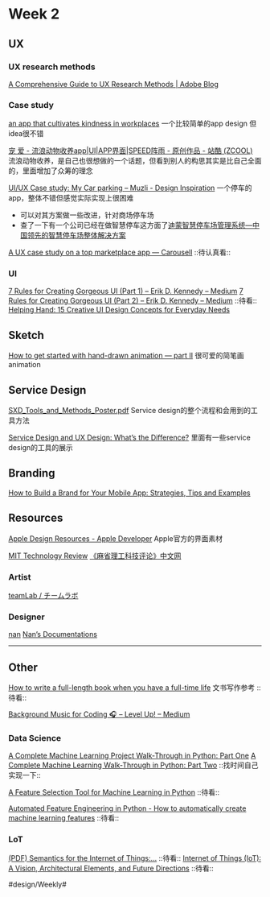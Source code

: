 # Week 2
## UX
### UX research methods
[A Comprehensive Guide to UX Research Methods | Adobe Blog](https://theblog.adobe.com/a-comprehensive-guide-to-ux-research-methods/)

### Case study
[an app that cultivates kindness in workplaces](https://uxplanet.org/ux-case-study-kinder-a-kindness-cultivating-app-d292130e0249)
一个比较简单的app design
但idea很不错

[宠 爱 - 流浪动物收养app|UI|APP界面|SPEED阵雨        - 原创作品 - 站酷 (ZCOOL)](https://www.zcool.com.cn/work/ZMTk3NTk0MDA=.html)
流浪动物收养，是自己也很想做的一个话题，但看到别人的构思其实是比自己全面的，里面增加了众筹的理念

[UI/UX Case study: My Car parking – Muzli - Design Inspiration](https://medium.muz.li/ui-ux-case-my-car-parking-1ca00506245f)
一个停车的app，整体不错但感觉实际实现上很困难
* 可以对其方案做一些改进，针对商场停车场
* 查了一下有一个公司已经在做智慧停车这方面了[迪蒙智慧停车场管理系统—中国领先的智慧停车场整体解决方案](http://www.dimeng.vip/solution/zhinengtingche.html)


[A UX case study on a top marketplace app — Carousell](https://uxplanet.org/a-ux-case-study-on-a-top-marketplace-app-carousell-24d5c943f774) ::待认真看::

### UI
[7 Rules for Creating Gorgeous UI (Part 1) – Erik D. Kennedy – Medium](https://medium.com/@erikdkennedy/7-rules-for-creating-gorgeous-ui-part-1-559d4e805cda)
[7 Rules for Creating Gorgeous UI (Part 2) – Erik D. Kennedy – Medium](https://medium.com/@erikdkennedy/7-rules-for-creating-gorgeous-ui-part-2-430de537ba96)
::待看::
[Helping Hand: 15 Creative UI Design Concepts for Everyday Needs](https://uxplanet.org/helping-hand-15-creative-ui-design-concepts-for-everyday-needs-f5a970716c0e)

## Sketch
[How to get started with hand-drawn animation — part II](https://uxdesign.cc/a-day-in-the-animated-life-part-ii-9730fb199517)
很可爱的简笔画animation

## Service Design
<a href='SXD_Tools_and_Methods_Poster.pdf'>SXD_Tools_and_Methods_Poster.pdf</a>
Service design的整个流程和会用到的工具方法

[Service Design and UX Design: What’s the Difference?](https://blog.prototypr.io/service-design-and-ux-design-whats-the-difference-508c41c65217)
里面有一些service design的工具的展示

## Branding
[How to Build a Brand for Your Mobile App: Strategies, Tips and Examples](https://uxplanet.org/how-to-build-a-brand-for-your-mobile-app-strategies-tips-and-examples-29718ab6a291)

## Resources
[Apple Design Resources - Apple Developer](https://developer.apple.com/design/resources/)
Apple官方的界面素材

[MIT Technology Review](https://www.technologyreview.com)
[《麻省理工科技评论》中文网](http://www.mittrchina.com)

### Artist
[teamLab / チームラボ](http://art.team-lab.cn)

### Designer
[nan](https://nanzhaoportfolio.wordpress.com)
[Nan’s Documentations](https://nanzhaodocumentations.wordpress.com)
- - - -

## Other
[How to write a full-length book when you have a full-time life](https://thecoffeelicious.com/how-to-write-a-full-length-book-when-you-have-a-full-time-life-b644651b383a) 文书写作参考 ::待看::

[Background Music for Coding 🎧 – Level Up! – Medium](https://medium.com/level-up-web/youtube-background-music-for-coding-99b592a74dc8)

### Data Science
[A Complete Machine Learning Project Walk-Through in Python: Part One](https://towardsdatascience.com/a-complete-machine-learning-walk-through-in-python-part-one-c62152f39420)
[A Complete Machine Learning Walk-Through in Python: Part Two](https://towardsdatascience.com/a-complete-machine-learning-project-walk-through-in-python-part-two-300f1f8147e2) ::找时间自己实现一下::

[A Feature Selection Tool for Machine Learning in Python](https://towardsdatascience.com/a-feature-selection-tool-for-machine-learning-in-python-b64dd23710f0) ::待看::

[Automated Feature Engineering in Python - How to automatically create machine learning features](https://towardsdatascience.com/automated-feature-engineering-in-python-99baf11cc219) ::待看::

### LoT
[(PDF) Semantics for the Internet of Things:…](https://www.researchgate.net/publication/259922825_Semantics_for_the_Internet_of_Things_Early_Progress_and_Back_to_the_Future) ::待看::
[Internet of Things (IoT): A Vision, Architectural Elements, and Future Directions](https://arxiv.org/pdf/1207.0203.pdf?ref=theiotlist) ::待看::




#design/Weekly#
